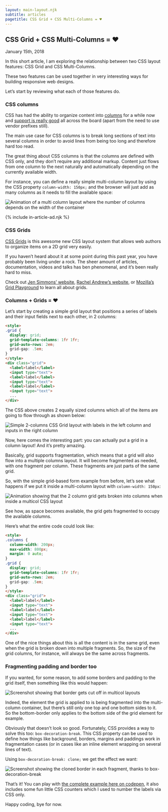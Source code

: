 ```yaml
---
layout: main-layout.njk
subtitle: articles
pagetitle: CSS Grid + CSS Multi-Columns = ♥
---
```

<link href="https://unpkg.com/prismjs@1.20.0/themes/prism-okaidia.css" rel="stylesheet">

## CSS Grid + CSS Multi-Columns = ♥

<time datetime="2018-01-15">January 15th, 2018</time>

In this short article, I am exploring the relationship between two CSS layout features: CSS Grid and CSS Multi-Columns.

These two features can be used together in very interesting ways for building responsive web designs.

Let’s start by reviewing what each of those features do.

### CSS columns

CSS has had the ability to organize content into [columns](https://developer.mozilla.org/en-US/docs/Web/CSS/CSS_Columns/Using_multi-column_layouts) for a while now and [support is really good](http://caniuse.com/#feat=multicolumn) all across the board (apart from the need to use vendor prefixes still).

The main use case for CSS columns is to break long sections of text into several columns in order to avoid lines from being too long and therefore hard too read.

The great thing about CSS columns is that the columns are defined with CSS only, and they don’t require any additional markup. Content just flows from one column to the next naturally and automatically depending on the currently available width.

For instance, you can define a really simple multi-column layout by using the CSS property `column-width: 150px;` and the browser will just add as many columns as it needs to fill the available space:

![Animation of a multi column layout where the number of columns depends on the width of the container](/assets/multicol.gif)

{% include in-article-ad.njk %}

### CSS Grids

[CSS Grids](https://developer.mozilla.org/en-US/docs/Web/CSS/CSS_Grid_Layout) is this awesome new CSS layout system that allows web authors to organize items on a 2D grid very easily.

If you haven’t heard about it at some point during this past year, you have probably been living under a rock. The sheer amount of articles, documentation, videos and talks has ben phenomenal, and it’s been really hard to miss.

Check out [Jen Simmons’ website](http://jensimmons.com/writing), [Rachel Andrew’s website](https://rachelandrew.co.uk/archives/tag/css-grid), or [Mozilla’s Grid Playground](https://mozilladevelopers.github.io/playground/css-grid) to learn all about grids.

### Columns + Grids = ♥

Let’s start by creating a simple grid layout that positions a series of labels and their input fields next to each other, in 2 columns:

```html
<style>
.grid {
  display: grid;
  grid-template-columns: 1fr 1fr;
  grid-auto-rows: 2em;
  grid-gap: .5em;
}
</style>
<div class="grid">
  <label>label</label>
  <input type="text">
  <label>label</label>
  <input type="text">
  <label>label</label>
  <input type="text">
  ...
</div>
```

The CSS above creates 2 equally sized columns which all of the items are going to flow through as shown below:

![Simple 2-columns CSS Grid layout with labels in the left column and inputs in the right column](/assets/2-column-grid.gif)

Now, here comes the interesting part: you can actually put a grid in a column layout! And it’s pretty amazing.

Basically, grid supports fragmentation, which means that a grid will also flow into a multiple columns layout. It will become fragmented as needed, with one fragment per column. These fragments are just parts of the same grid.

So, with the simple grid-based form example from before, let’s see what happens if we put it inside a multi-column layout with `column-width: 150px`:

![Animation showing that the 2 column grid gets broken into columns when inside a multicol CSS layout](/assets/fragmented-2-column-grid.gif)

See how, as space becomes available, the grid gets fragmented to occupy the available columns.

Here’s what the entire code could look like:

```html
<style>
.columns {
  column-width: 200px;
  max-width: 800px;
  margin: 0 auto;
}
.grid {
  display: grid;
  grid-template-columns: 1fr 1fr;
  grid-auto-rows: 2em;
  grid-gap: .5em;
}
</style>
<div class="grid">
  <label>label</label>
  <input type="text">
  <label>label</label>
  <input type="text">
  <label>label</label>
  <input type="text">
  ...
</div>
```

One of the nice things about this is all the content is in the same grid, even when the grid is broken down into multiple fragments. So, the size of the grid columns, for instance, will always be the same across fragments.

### Fragmenting padding and border too

If you wanted, for some reason, to add some borders and padding to the grid itself, then something like this would happen:

![Screenshot showing that border gets cut off in multicol layouts](/assets/cut-off-border-in-multicol.png)

Indeed, the element the grid is applied to is being fragmented into the multi-column container, but there’s still only one top and one bottom sides to it. So the bottom-border only applies to the bottom side of the grid element for example.

Obviously that doesn’t look so good. Fortunately, CSS provides a way to solve this too: `box-decoration-break`. This CSS property can be used to define how things like background, borders, margins and paddings work in fragmentation cases (or in cases like an inline element wrapping on several lines of text).

Using `box-decoration-break: clone;` we get the effect we want:

![Screenshot showing the cloned border in each fragment, thanks to box-decoration-break](/assets/cloned-border-in-multicol.png)

That’s it! You can play with [the complete example here on codepen](https://codepen.io/captainbrosset/pen/RxBELP), it also includes some fun little CSS counters which I used to number the labels via CSS only.

Happy coding, bye for now.